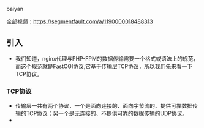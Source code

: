 baiyan

全部视频：https://segmentfault.com/a/1190000018488313

## 引入
 - 我们知道，nginx代理与PHP-FPM的数据传输需要一个格式或语法上的规范，而这个规范就是FastCGI协议,它基于传输层TCP协议，所以我们先来看一下TCP协议。
### TCP协议
 - 传输层一共有两个协议，一个是面向连接的、面向字节流的、提供可靠数据传输的TCP协议；另一个是无连接的、不提供可靠的数据传输的UDP协议。
 - 